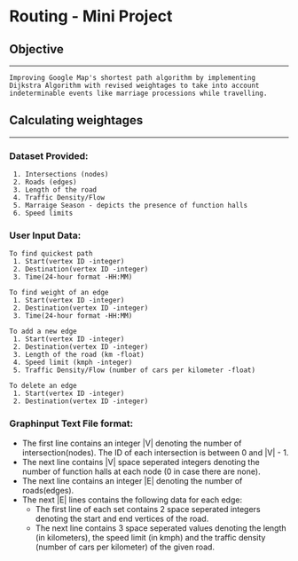 # Routing - Mini Project

## Objective
---
    Improving Google Map's shortest path algorithm by implementing Dijkstra Algorithm with revised weightages to take into account indeterminable events like marriage processions while travelling.


## Calculating weightages
---
### Dataset Provided:

     1. Intersections (nodes)
     2. Roads (edges)
     3. Length of the road
     4. Traffic Density/Flow
     5. Marraige Season - depicts the presence of function halls 
     6. Speed limits

### User Input Data:
    To find quickest path
     1. Start(vertex ID -integer)
     2. Destination(vertex ID -integer)
     3. Time(24-hour format -HH:MM)
     
    To find weight of an edge
     1. Start(vertex ID -integer)
     2. Destination(vertex ID -integer)
     3. Time(24-hour format -HH:MM)
     
    To add a new edge
     1. Start(vertex ID -integer)
     2. Destination(vertex ID -integer)
     3. Length of the road (km -float)
     4. Speed limit (kmph -integer)
     5. Traffic Density/Flow (number of cars per kilometer -float)
     
    To delete an edge
     1. Start(vertex ID -integer)
     2. Destination(vertex ID -integer)

### Graphinput Text File format:

- The first line contains an integer |V| denoting the number of intersection(nodes). The ID of each intersection is between 0 and |V| - 1.
- The next line contains |V| space seperated integers denoting the number of function halls at each node (0 in case there are none).
- The next line contains an integer |E| denoting the number of roads(edges). 
- The next |E| lines contains the following data for each edge:
   - The first line of each set contains 2 space seperated integers denoting the start and end vertices of the road.
   - The next line contains 3 space seperated values denoting the length (in kilometers), the speed limit (in kmph) and the traffic density (number of cars per kilometer) of the given road.

